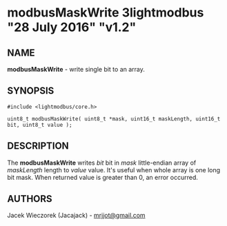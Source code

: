 # modbusMaskWrite 3lightmodbus "28 July 2016" "v1.2"

## NAME
**modbusMaskWrite** - write single bit to an array.

## SYNOPSIS
`#include <lightmodbus/core.h>`

`uint8_t modbusMaskWrite( uint8_t *mask, uint16_t maskLength, uint16_t bit, uint8_t value );`

## DESCRIPTION
The **modbusMaskWrite** writes *bit* bit in *mask* little-endian array of *maskLength* length to *value* value. It's useful when whole array is
 one long bit mask. When returned value is greater than 0, an error occurred.

## AUTHORS
Jacek Wieczorek (Jacajack) - mrjjot@gmail.com
